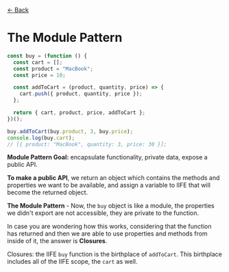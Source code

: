 [&larr; Back](./README.md)

# The Module Pattern

```js
const buy = (function () {
  const cart = [];
  const product = "MacBook";
  const price = 10;

  const addToCart = (product, quantity, price) => {
    cart.push({ product, quantity, price });
  };

  return { cart, product, price, addToCart };
})();

buy.addToCart(buy.product, 3, buy.price);
console.log(buy.cart);
// [{ product: "MacBook", quantity: 3, price: 30 }];
```

**Module Pattern Goal:** encapsulate functionality, private data, expose a public API.

**To make a public API**, we return an object which contains the methods and properties we want to be available, and assign a variable to IIFE that will become the returned object.

**The Module Pattern** - Now, the `buy` object is like a module, the properties we didn't export are not accessible, they are private to the function.

In case you are wondering how this works, considering that the function has returned and then we are able to use properties and methods from inside of it, the answer is **Closures**.

Closures: the IIFE `buy` function is the birthplace of `addToCart`. This birthplace includes all of the IIFE scope, the `cart` as well.

<!-- This pattern was used for a long time by developers, long before ES6 modules even existed in JS. The problem is, if we wanted one module per file, like we have with ES6 modules, then we would have to create different scripts and link all of them in the HTML file. And that creates a couple of problems, like we have to be careful with the order in which we declare them in html, and we would have all of the variables living in the global scope, and we also couldn’t bundle them together using a module bundler. Using a module bundler is very important in modern JS. So the module pattern that we just learned about, does indeed work quite good, but it has some limitations. That’s the reason why native modules were added to the language in ES6. -->

<br>
